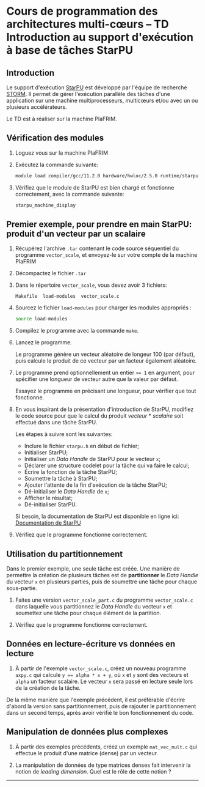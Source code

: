 # Cours de programmation des architectures multi-cœurs – TD Introduction au support d'exécution à base de tâches StarPU

## Introduction

Le support d'exécution [StarPU](https://starpu.gitlabpages.inria.fr) est développé par l'équipe de recherche [STORM](https://team.inria.fr/storm/). Il permet de gérer l'exécution parallèle des tâches d'une application sur une machine multiprocesseurs, multicœurs et/ou avec un ou plusieurs accélérateurs.

Le TD est à réaliser sur la machine PlaFRIM.

## Vérification des modules

1. Loguez vous sur la machine PlaFRIM

2. Exécutez la commande suivante:

    ```bash
    module load compiler/gcc/11.2.0 hardware/hwloc/2.5.0 runtime/starpu/1.3.8/1.3.8/mpi
    ```

3. Vérifiez que le module de StarPU est bien chargé et fonctionne correctement, avec la commande suivante:

    ```bash
    starpu_machine_display
    ```

## Premier exemple, pour prendre en main StarPU: produit d'un vecteur par un scalaire

1. Récupérez l'archive `.tar` contenant le code source séquentiel du programme `vector_scale`, et envoyez-le sur votre compte de la machine PlaFRIM

2. Décompactez le fichier `.tar`

3. Dans le répertoire `vector_scale`, vous devez avoir 3 fichiers:

    ```text
    Makefile  load-modules  vector_scale.c
    ```

4. Sourcez le fichier `load-modules` pour charger les modules appropriés :

    ```bash
    source load-modules
    ```

5. Compilez le programme avec la commande `make`.

6. Lancez le programme.

    Le programme génère un vecteur aléatoire de longeur 100 (par défaut), puis calcule le produit de ce vecteur par un facteur également aléatoire.

7. Le programme prend optionnellement un entier `>= 1` en argument, pour spécifier une longueur de vecteur autre que la valeur par défaut.

    Essayez le programme en précisant une longueur, pour vérifier que tout fonctionne.

8. En vous inspirant de la présentation d'introduction de StarPU, modifiez le code source pour que le calcul du produit _vecteur_ * _scalaire_ soit effectué dans une tâche StarPU.

    Les étapes à suivre sont les suivantes:
    - Inclure le fichier `starpu.h` en début de fichier;
    - Initialiser StarPU;
    - Initialiser un _Data Handle_ de StarPU pour le vecteur `x`;
    - Déclarer une structure codelet pour la tâche qui va faire le calcul;
    - Écrire la fonction de la tâche StarPU;
    - Soumettre la tâche à StarPU;
    - Ajouter l'attente de la fin d'exécution de la tâche StarPU;
    - Dé-initialiser le _Data Handle_ de `x`;
    - Afficher le résultat;
    - Dé-initialiser StarPU.

    Si besoin, la documentation de StarPU est disponible en ligne ici: [Documentation de StarPU](https://starpu.gitlabpages.inria.fr/#doc)

9. Vérifiez que le programme fonctionne correctement.

## Utilisation du partitionnement

Dans le premier exemple, une seule tâche est créée. Une manière de permettre la création de plusieurs tâches est de __partitionner__ le _Data Handle_ du vecteur `x` en plusieurs parties, puis de soumettre une tâche pour chaque sous-partie.

1. Faites une version `vector_scale_part.c` du programme `vector_scale.c` dans laquelle vous partitionnez le _Data Handle_ du vecteur `x` et soumettez une tâche pour chaque élément de la partition.

2. Vérifiez que le programme fonctionne correctement.

## Données en lecture-écriture vs données en lecture

1. À partir de l'exemple `vector_scale.c`, créez un nouveau programme `axpy.c` qui calcule `y == alpha * x + y`, où `x` et `y` sont des vecteurs et `alpha` un facteur scalaire. Le vecteur `x` sera passé en lecture seule lors de la création de la tâche.

De la même manière que l'exemple précédent, il est préférable d'écrire d'abord la version sans partitionnement, puis de rajouter le partitionnement dans un second temps, après avoir vérifié le bon fonctionnement du code.

## Manipulation de données plus complexes

1. À partir des exemples précédents, créez un exemple `mat_vec_mult.c` qui effectue le produit d'une matrice (dense) par un vecteur.

2. La manipulation de données de type matrices denses fait intervenir la notion de _leading dimension_. Quel est le rôle de cette notion ?

---
